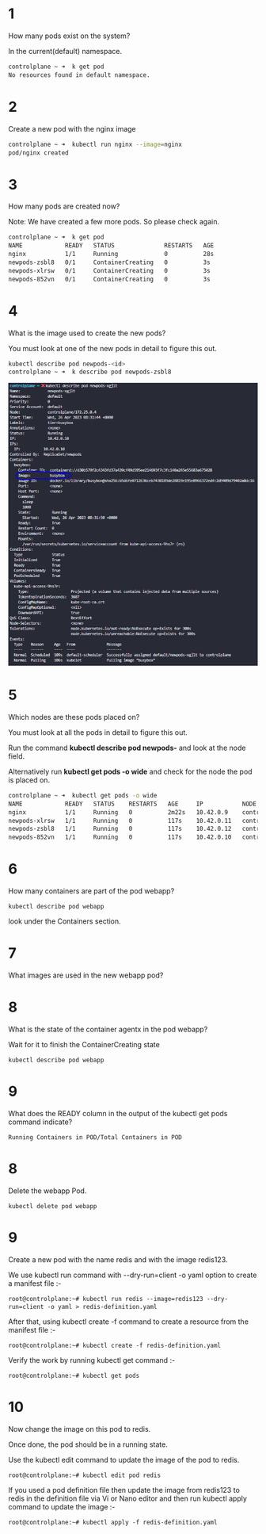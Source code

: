 # 1 
How many pods exist on the system?

In the current(default) namespace.
```bash
controlplane ~ ➜  k get pod
No resources found in default namespace.
```

# 2 
Create a new pod with the nginx image
```bash
controlplane ~ ➜  kubectl run nginx --image=nginx
pod/nginx created
```

# 3
How many pods are created now?

Note: We have created a few more pods. So please check again.

```bash
controlplane ~ ➜  k get pod
NAME            READY   STATUS              RESTARTS   AGE
nginx           1/1     Running             0          28s
newpods-zsbl8   0/1     ContainerCreating   0          3s
newpods-xlrsw   0/1     ContainerCreating   0          3s
newpods-852vn   0/1     ContainerCreating   0          3s 
```

# 4
What is the image used to create the new pods?

You must look at one of the new pods in detail to figure this out.

```bash
kubectl describe pod newpods-<id>
controlplane ~ ➜  k describe pod newpods-zsbl8
```


![dashboard](./data/1.PNG )

# 5 

Which nodes are these pods placed on?


You must look at all the pods in detail to figure this out.

Run the command **kubectl describe pod newpods-<id>** and look at the node field.

Alternatively run **kubectl get pods -o wide** and check for the node the pod is placed on.
```bash
controlplane ~ ➜  kubectl get pods -o wide
NAME            READY   STATUS    RESTARTS   AGE     IP           NODE           NOMINATED NODE   READINESS GATES
nginx           1/1     Running   0          2m22s   10.42.0.9    controlplane   <none>           <none>
newpods-xlrsw   1/1     Running   0          117s    10.42.0.11   controlplane   <none>           <none>
newpods-zsbl8   1/1     Running   0          117s    10.42.0.12   controlplane   <none>           <none>
newpods-852vn   1/1     Running   0          117s    10.42.0.10   controlplane   <none>           <none>
```
# 6

How many containers are part of the pod webapp?

```
kubectl describe pod webapp
```

look under the Containers section.

# 7 
What images are used in the new webapp pod?

# 8 
What is the state of the container agentx in the pod webapp?

Wait for it to finish the ContainerCreating state
````
kubectl describe pod webapp
````

# 9 
What does the READY column in the output of the kubectl get pods command indicate?

````
Running Containers in POD/Total Containers in POD
````

# 8 
Delete the webapp Pod.

````
kubectl delete pod webapp
````

# 9 
Create a new pod with the name redis and with the image redis123.

We use kubectl run command with --dry-run=client -o yaml option to create a manifest file :-
````
root@controlplane:~# kubectl run redis --image=redis123 --dry-run=client -o yaml > redis-definition.yaml
````
After that, using kubectl create -f command to create a resource from the manifest file :-
````
root@controlplane:~# kubectl create -f redis-definition.yaml 
````
Verify the work by running kubectl get command :-
````
root@controlplane:~# kubectl get pods
````

# 10
Now change the image on this pod to redis.

Once done, the pod should be in a running state.

Use the kubectl edit command to update the image of the pod to redis.
````
root@controlplane:~# kubectl edit pod redis
````
If you used a pod definition file then update the image from redis123 to redis in the definition file via Vi or Nano editor and then run kubectl apply command to update the image :-
````
root@controlplane:~# kubectl apply -f redis-definition.yaml 
````